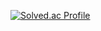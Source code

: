 [![Solved.ac Profile](http://mazassumnida.wtf/api/v2/generate_badge?boj=wsup97)](https://solved.ac/wsup97/)
